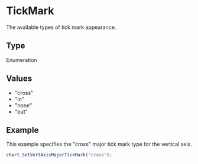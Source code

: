 # TickMark

The available types of tick mark appearance.

## Type

Enumeration

## Values

- "cross"
- "in"
- "none"
- "out"


## Example

This example specifies the "cross" major tick mark type for the vertical axis.

```javascript editor-
chart.SetVertAxisMajorTickMark("cross");
```
